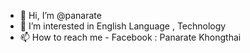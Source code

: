 - 👋 Hi, I’m @panarate
- 👀 I’m interested in English Language , Technology
- 📫 How to reach me - Facebook : Panarate Khongthai


<!---
panarate/panarate is a ✨ special ✨ repository because its `README.md` (this file) appears on your GitHub profile.
You can click the Preview link to take a look at your changes.
--->
